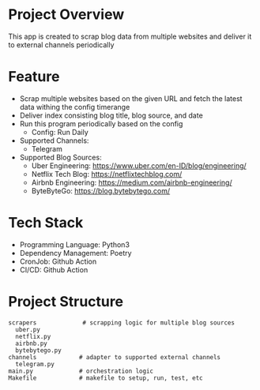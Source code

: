 # Project Overview
This app is created to scrap blog data from multiple websites and deliver it to external channels periodically

# Feature
- Scrap multiple websites based on the given URL and fetch the latest data withing the config timerange
- Deliver index consisting blog title, blog source, and date
- Run this program periodically based on the config
    - Config: Run Daily
- Supported Channels:
    - Telegram
- Supported Blog Sources:
    - Uber Engineering: https://www.uber.com/en-ID/blog/engineering/
    - Netflix Tech Blog: https://netflixtechblog.com/
    - Airbnb Engineering: https://medium.com/airbnb-engineering/
    - ByteByteGo: https://blog.bytebytego.com/

# Tech Stack
- Programming Language: Python3
- Dependency Management: Poetry
- CronJob: Github Action
- CI/CD: Github Action

# Project Structure
```
scrapers             # scrapping logic for multiple blog sources
  uber.py
  netflix.py
  airbnb.py
  bytebytego.py
channels            # adapter to supported external channels
  telegram.py    
main.py             # orchestration logic
Makefile            # makefile to setup, run, test, etc
```